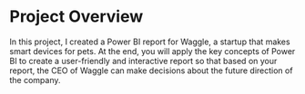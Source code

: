 # Project Overview
In this project, I created a Power BI report for Waggle, a startup that makes smart devices for pets. 
At the end, you will apply the key concepts of Power BI to create a user-friendly and interactive report so that based on your report,
the CEO of Waggle can make decisions about the future direction of the company.
